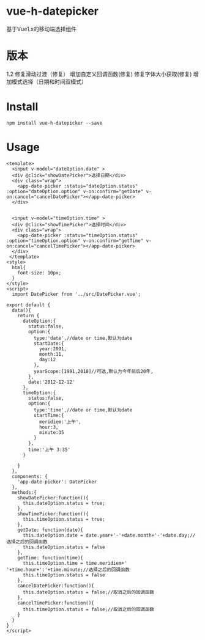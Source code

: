 # vue-h-datepicker
基于Vue1.x的移动端选择组件

# 版本
1.2
 修复滑动过渡（修复）
 增加自定义回调函数(修复)
 修复字体大小获取(修复)
 增加模式选择（日期和时间双模式）

# Install
    npm install vue-h-datepicker --save

# Usage

    <template>
      <input v-model="dateOption.date" >
      <div @click="showDatePicker">选择日期</div>
      <div class="wrap">
        <app-date-picker :status="dateOption.status" :option="dateOption.option" v-on:confirm="getDate" v-on:cancel="cancelDatePicker"></app-date-picker>
      </div>


      <input v-model="timeOption.time" >
      <div @click="showTimePicker">选择时间</div>
      <div class="wrap">
        <app-date-picker :status="timeOption.status" :option="timeOption.option" v-on:confirm="getTime" v-on:cancel="cancelTimePicker"></app-date-picker>
      </div>
     </template>
    <style>
      html{
        font-size: 10px;
      }
    </style>
    <script>
      import DatePicker from '../src/DatePicker.vue';

    export default {
      data(){
        return {
          dateOption:{
            status:false,
            option:{
              type:'date',//date or time,默认为date
              startDate:{
                year:2001,
                month:11,
                day:12
              },
              yearScope:[1991,2018]//可选,默认为今年前后20年,
            },
            date:'2012-12-12'
          },
          timeOption:{
            status:false,
            option:{
              type:'time',//date or time,默认为date
              startTime:{
                meridiem:'上午',
                hour:3,
                minute:35
              }
            },
            time:'上午 3:35'
          }

        }
      },
      components: {
        'app-date-picker': DatePicker
      },
      methods:{
        showDatePicker:function(){
          this.dateOption.status = true;
        },
        showTimePicker:function(){
          this.timeOption.status = true;
        },
        getDate: function(date){
          this.dateOption.date = date.year+'-'+date.month+'-'+date.day;//选择之后的回调函数
          this.dateOption.status = false
        },
        getTime: function(time){
          this.timeOption.time = time.meridiem+' '+time.hour+':'+time.minute;//选择之后的回调函数
          this.timeOption.status = false
        },
        cancelDatePicker:function(){
          this.dateOption.status = false;//取消之后的回调函数
        },
        cancelTimePicker:function(){
          this.timeOption.status = false;//取消之后的回调函数
        }
      }
    }
    </script>

